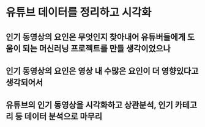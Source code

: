 # 유튜브 데이터를 정리하고 시각화

## 인기 동영상의 요인은 무엇인지 찾아내어 유튜버들에게 도움이 되는 머신러닝 프로젝트를 만들 생각이었으나

## 인기 동영상의 요인은 영상 내 수많은 요인이 더 영향있다고 생각되어서

## 유튜브의 인기 동영상을 시각화하고 상관분석, 인기 카테고리 등 데이터 분석으로 마무리
